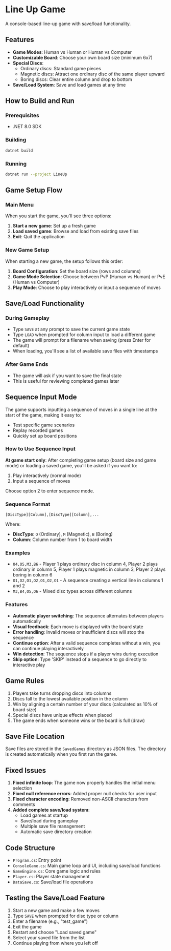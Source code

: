 # Line Up Game

A console-based line-up game with save/load functionality.

## Features

- **Game Modes**: Human vs Human or Human vs Computer
- **Customizable Board**: Choose your own board size (minimum 6x7)
- **Special Discs**: 
  - Ordinary discs: Standard game pieces
  - Magnetic discs: Attract one ordinary disc of the same player upward
  - Boring discs: Clear entire column and drop to bottom
- **Save/Load System**: Save and load games at any time

## How to Build and Run

### Prerequisites
- .NET 8.0 SDK

### Building
```bash
dotnet build
```

### Running
```bash
dotnet run --project LineUp
```

## Game Setup Flow

### Main Menu
When you start the game, you'll see three options:
1. **Start a new game**: Set up a fresh game
2. **Load saved game**: Browse and load from existing save files  
3. **Exit**: Quit the application

### New Game Setup
When starting a new game, the setup follows this order:
1. **Board Configuration**: Set the board size (rows and columns)
2. **Game Mode Selection**: Choose between PvP (Human vs Human) or PvE (Human vs Computer)
3. **Play Mode**: Choose to play interactively or input a sequence of moves

## Save/Load Functionality

### During Gameplay
- Type `SAVE` at any prompt to save the current game state
- Type `LOAD` when prompted for column input to load a different game
- The game will prompt for a filename when saving (press Enter for default)
- When loading, you'll see a list of available save files with timestamps

### After Game Ends
- The game will ask if you want to save the final state
- This is useful for reviewing completed games later

## Sequence Input Mode

The game supports inputting a sequence of moves in a single line at the start of the game, making it easy to:
- Test specific game scenarios
- Replay recorded games
- Quickly set up board positions

### How to Use Sequence Input

**At game start only**: After completing game setup (board size and game mode) or loading a saved game, you'll be asked if you want to:
1. Play interactively (normal mode)
2. Input a sequence of moves

Choose option 2 to enter sequence mode.

### Sequence Format

```
[DiscType][Column],[DiscType][Column],...
```

Where:
- **DiscType**: `O` (Ordinary), `M` (Magnetic), `B` (Boring)
- **Column**: Column number from 1 to board width

### Examples

- `O4,O5,M3,B6` - Player 1 plays ordinary disc in column 4, Player 2 plays ordinary in column 5, Player 1 plays magnetic in column 3, Player 2 plays boring in column 6
- `O1,O2,O1,O2,O1,O2,O1` - A sequence creating a vertical line in columns 1 and 2
- `M3,B4,O5,O6` - Mixed disc types across different columns

### Features

- **Automatic player switching**: The sequence alternates between players automatically
- **Visual feedback**: Each move is displayed with the board state
- **Error handling**: Invalid moves or insufficient discs will stop the sequence
- **Continue option**: After a valid sequence completes without a win, you can continue playing interactively
- **Win detection**: The sequence stops if a player wins during execution
- **Skip option**: Type 'SKIP' instead of a sequence to go directly to interactive play

## Game Rules

1. Players take turns dropping discs into columns
2. Discs fall to the lowest available position in the column
3. Win by aligning a certain number of your discs (calculated as 10% of board size)
4. Special discs have unique effects when placed
5. The game ends when someone wins or the board is full (draw)

## Save File Location

Save files are stored in the `SavedGames` directory as JSON files. The directory is created automatically when you first run the game.

## Fixed Issues

1. **Fixed infinite loop**: The game now properly handles the initial menu selection
2. **Fixed null reference errors**: Added proper null checks for user input
3. **Fixed character encoding**: Removed non-ASCII characters from comments
4. **Added complete save/load system**: 
   - Load games at startup
   - Save/load during gameplay
   - Multiple save file management
   - Automatic save directory creation

## Code Structure

- `Program.cs`: Entry point
- `ConsoleGame.cs`: Main game loop and UI, including save/load functions
- `GameEngine.cs`: Core game logic and rules
- `Player.cs`: Player state management
- `DataSave.cs`: Save/load file operations

## Testing the Save/Load Feature

1. Start a new game and make a few moves
2. Type `SAVE` when prompted for disc type or column
3. Enter a filename (e.g., "test_game")
4. Exit the game
5. Restart and choose "Load saved game"
6. Select your saved file from the list
7. Continue playing from where you left off
